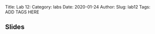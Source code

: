 Title: Lab 12:
Category: labs
Date: 2020-01-24
Author: 
Slug: lab12
Tags: ADD TAGS HERE


## Slides
<!-- - [PDF | Lecture 1: Description]({attach}presentation/Lecture1_Data.pdf) -->